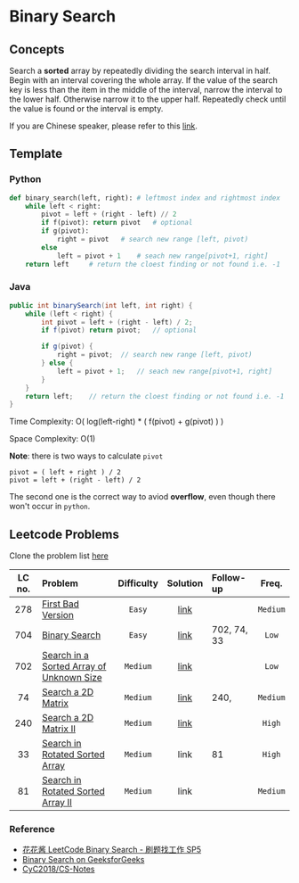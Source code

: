 # Binary Search

## Concepts

Search a **sorted** array by repeatedly dividing the search interval in half. Begin with an interval covering the whole array. If the value of the search key is less than the item in the middle of the interval, narrow the interval to the lower half. Otherwise narrow it to the upper half. Repeatedly check until the value is found or the interval is empty.

If you are Chinese speaker, please refer to this [link](https://www.youtube.com/watch?v=v57lNF2mb_s).

## Template

### Python

```python
def binary_search(left, right): # leftmost index and rightmost index
    while left < right:
        pivot = left + (right - left) // 2
        if f(pivot): return pivot   # optional
        if g(pivot):
            right = pivot   # search new range [left, pivot)
        else
            left = pivot + 1    # seach new range[pivot+1, right]
    return left     # return the cloest finding or not found i.e. -1
```

### Java

```java
public int binarySearch(int left, int right) {
    while (left < right) {
        int pivot = left + (right - left) / 2;
        if f(pivot) return pivot;   // optional

        if g(pivot) {
            right = pivot;  // search new range [left, pivot)
        } else {
            left = pivot + 1;   // seach new range[pivot+1, right]
        }
    }
    return left;    // return the cloest finding or not found i.e. -1
}

```

Time Complexity: O( log(left-right) \* ( f(pivot) + g(pivot) ) )

Space Complexity: O(1)

**Note**: there is two ways to calculate `pivot`

```
pivot = ( left + right ) / 2
pivot = left + (right - left) / 2
```

The second one is the correct way to aviod **overflow**, even though there won't occur in `python`.

## Leetcode Problems

Clone the problem list [here](https://leetcode.com/list/xicd2ynj)

| LC no. | Problem                                                                                                             | Difficulty |                Solution                 | Follow-up   |  Freq.   |
| :----: | :------------------------------------------------------------------------------------------------------------------ | :--------: | :-------------------------------------: | :---------- | :------: |
|  278   | [First Bad Version](https://leetcode.com/problems/first-bad-version/)                                               |   `Easy`   | [link](./binarySearch_1stBadVersion.py) |             | `Medium` |
|  704   | [Binary Search](https://leetcode.com/problems/binary-search/)                                                       |   `Easy`   |        [link](./binarySearch.py)        | 702, 74, 33 |  `Low`   |
|  702   | [Search in a Sorted Array of Unknown Size](https://leetcode.com/problems/search-in-a-sorted-array-of-unknown-size/) |  `Medium`  | [link](./binarySearch_unknown_size.py)  |             |  `Low`   |
|   74   | [Search a 2D Matrix](https://leetcode.com/problems/search-a-2d-matrix/)                                             |  `Medium`  |    [link](./binarySearch_matrix.py)     | 240,        | `Medium` |
|  240   | [Search a 2D Matrix II](https://leetcode.com/problems/search-a-2d-matrix-ii/)                                       |  `Medium`  |   [link](./binarySearch_matrixII.py)    |             |  `High`  |
|   33   | [Search in Rotated Sorted Array](https://leetcode.com/problems/search-in-rotated-sorted-array/)                     |  `Medium`  |                  link                   | 81          |  `High`  |
|   81   | [Search in Rotated Sorted Array II](https://leetcode.com/problems/search-in-rotated-sorted-array-ii/)               |  `Medium`  |                  link                   |             | `Medium` |

### Reference

- [花花酱 LeetCode Binary Search - 刷题找工作 SP5](https://zxi.mytechroad.com/blog/sp/sp5-binary-search/)
- [Binary Search on GeeksforGeeks](https://www.geeksforgeeks.org/binary-search/)
- [CyC2018/CS-Notes](https://github.com/CyC2018/CS-Notes/blob/master/notes/Leetcode%20题解%20-%20二分查找.md)
